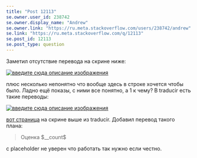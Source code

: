 ```yaml
---
title: "Post 12113"
se.owner.user_id: 238742
se.owner.display_name: "Andrew"
se.owner.link: "https://ru.meta.stackoverflow.com/users/238742/andrew"
se.link: "https://ru.meta.stackoverflow.com/q/12113"
se.post_id: 12113
se.post_type: question
---
```

<p>Заметил отсутствие перевода на скрине ниже:</p>
<p><a href="https://i.stack.imgur.com/echR7.png" rel="nofollow noreferrer"><img src="https://i.stack.imgur.com/echR7.png" alt="введите сюда описание изображения" /></a></p>
<p>плюс несколько непонятно что вообще здесь в строке хочется чтобы было. Ладно ещё показы, с ними все понятно, а 1 к чему? В traducir есть такие переводы:</p>
<p><a href="https://i.stack.imgur.com/a0w1F.png" rel="nofollow noreferrer"><img src="https://i.stack.imgur.com/a0w1F.png" alt="введите сюда описание изображения" /></a></p>
<p><a href="https://ru.traducir.win/filters?sourceRegex=Score%20of" rel="nofollow noreferrer">вот страница</a> на скрине выше из traducir. Добавил перевод такого плана:</p>
<blockquote>
<p>Оценка $__count$</p>
</blockquote>
<p>с placeholder не уверен что работать так нужно если честно.</p>
